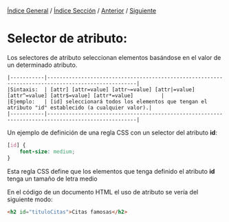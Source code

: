 [Índice General](../readme.md) / [Índice Sección](../estilos/selectores_css.md) / [Anterior](../estilos/selector_universal.md) / [Siguiente](../estilos/selectores_css.md)

# Selector de atributo:

Los selectores de atributo seleccionan elementos basándose en el valor de un determinado atributo.

```
|-----------|---------------------------------------------------------------------------------------------------|
|Sintaxis:  | [attr] [attr=value] [attr~=value] [attr|=value] [attr^=value] [attr$=value] [attr*=value]         |
|Ejemplo:   | [id] seleccionará todos los elementos que tengan el atributo "id" establecido (a cualquier valor).|
|-----------|---------------------------------------------------------------------------------------------------|
```

Un ejemplo de definición de una regla CSS con un selector del atributo **id**:

```css
[id] {
    font-size: medium;
}
```
Esta regla CSS define que los elementos que tenga definido el atributo **id** tenga un tamaño de letra medio

En el código de un documento HTML el uso de atributo se vería del siguiente modo:

```html
<h2 id="tituloCitas">Citas famosas</h2>
```


